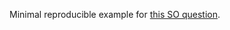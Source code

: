 Minimal reproducible example for [this SO question](https://stackoverflow.com/questions/73742384/empty-feign-configuration-is-not-extended).
